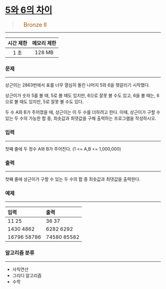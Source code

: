 # [5와 6의 차이](https://www.acmicpc.net/problem/2864)

> <img src="https://d2gd6pc034wcta.cloudfront.net/tier/4.svg" width="16" heigth="21" style = "vertical-align: middle;"/>&nbsp;<span style="font-size: 18px; color: #ad5600;">Bronze II</span>

***

<div align="center">

|시간 제한|메모리 제한|
|:---:|:---:|
|1 초 |128 MB|

</div>

### 문제

***

상근이는 2863번에서 표를 너무 열심히 돌린 나머지 5와 6을 헷갈리기 시작했다.

상근이가 숫자 5를 볼 때, 5로 볼 때도 있지만, 6으로 잘못 볼 수도 있고, 6을 볼 때는, 6으로 볼 때도 있지만, 5로 잘못 볼 수도 있다.

두 수 A와 B가 주어졌을 때, 상근이는 이 두 수를 더하려고 한다. 이때, 상근이가 구할 수 있는 두 수의 가능한 합 중, 최솟값과 최댓값을 구해 출력하는 프로그램을 작성하시오.

### 입력

***

첫째 줄에 두 정수 A와 B가 주어진다. (1 &lt;= A,B &lt;= 1,000,000)

### 출력

***

첫째 줄에 상근이가 구할 수 있는 두 수의 합 중 최솟값과 최댓값을 출력한다.

### 예제

***

|입력|출력|
|:---|:---|
|11 25|36 37|
|1430 4862|6282 6292|
|16796 58786|74580 85582|

### 알고리즘 분류

***

* 사칙연산
* 그리디 알고리즘
* 수학

